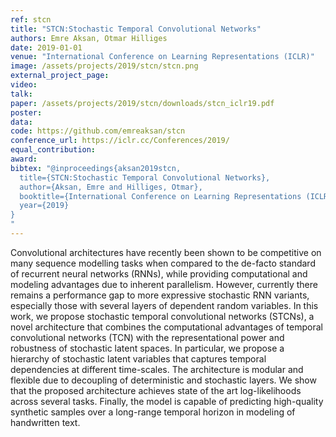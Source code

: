 ```yaml
---
ref: stcn
title: "STCN:Stochastic Temporal Convolutional Networks"
authors: Emre Aksan, Otmar Hilliges
date: 2019-01-01
venue: "International Conference on Learning Representations (ICLR)"
image: /assets/projects/2019/stcn/stcn.png
external_project_page: 
video: 
talk: 
paper: /assets/projects/2019/stcn/downloads/stcn_iclr19.pdf
poster: 
data: 
code: https://github.com/emreaksan/stcn
conference_url: https://iclr.cc/Conferences/2019/
equal_contribution: 
award: 
bibtex: "@inproceedings{aksan2019stcn,
  title={STCN:Stochastic Temporal Convolutional Networks},
  author={Aksan, Emre and Hilliges, Otmar},
  booktitle={International Conference on Learning Representations (ICLR)},
  year={2019}
}
"
---
```

Convolutional architectures have recently been shown to be competitive on many sequence modelling tasks when compared to the de-facto standard of recurrent neural networks (RNNs), while providing computational and modeling advantages due to inherent parallelism.
        However, currently there remains a performance gap to more expressive stochastic RNN variants, especially those with several layers of dependent random variables.
        In this work, we propose stochastic temporal convolutional networks (STCNs), a novel architecture that combines the computational advantages of temporal convolutional networks (TCN) with the representational power and robustness of stochastic latent spaces.
        In particular, we propose a hierarchy of stochastic latent variables that captures temporal dependencies at different time-scales. The architecture is modular and flexible due to decoupling of deterministic and stochastic layers.
        We show that the proposed architecture achieves state of the art log-likelihoods across several tasks. Finally, the model is capable of predicting high-quality synthetic samples over a long-range temporal horizon in modeling of handwritten text.

